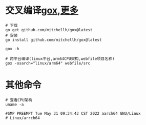 # 交叉编译[gox](https://github.com/mitchellh/gox),[更多](https://www.bajins.com/Go/Go%E7%BC%96%E8%AF%91%E6%89%93%E5%8C%85.html#flag)
```shell
# 下载
go get github.com/mitchellh/gox@latest
# 安装
go install github.com/mitchellh/gox@latest

gox -h

# 跨平台编译(linux平台,arm64CPU架构,webfile项目名称)
gox -osarch="linux/arm64" webfile/src
```

# 其他命令
```shell
# 查看CPU架构
uname -a

#SMP PREEMPT Tue May 31 09:34:43 CST 2022 aarch64 GNU/Linux
# Linux/arrch64 
```